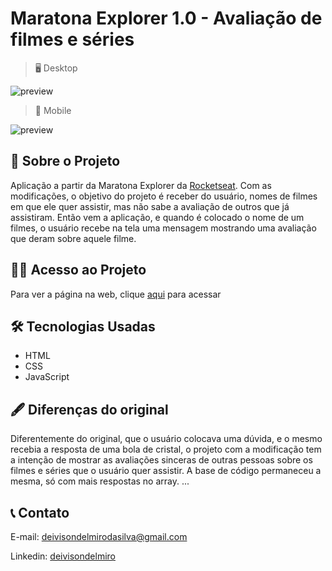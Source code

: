 # Maratona Explorer 1.0 - Avaliação de filmes e séries

> 🖥️ Desktop

![preview](./.github/preview-desktop.png)


> 📱 Mobile

![preview](./.github/preview-mobile.png)

## 📖 Sobre o Projeto

 Aplicação a partir da Maratona Explorer da [Rocketseat](https://www.rocketseat.com.br/). Com as modificações, o objetivo do projeto é receber do usuário, nomes de filmes em que ele quer assistir, mas não sabe a avaliação de outros que já assistiram. Então vem a aplicação, e quando é colocado o nome de um filmes, o usuário recebe na tela uma mensagem mostrando uma avaliação que deram sobre aquele filme.

## 👨‍💻 Acesso ao Projeto
Para ver a página na web, clique [aqui](https://deivisondelmiro.github.io/maratona-explorer/) para acessar

## 🛠️ Tecnologias Usadas

- HTML
- CSS
- JavaScript

## 🖋️ Diferenças do original
Diferentemente do original, que o usuário colocava uma dúvida, e o mesmo recebia a resposta de uma bola de cristal, o projeto com a modificação tem a intenção de mostrar as avaliações sinceras de outras pessoas sobre os filmes e séries que o usuário quer assistir.
A base de código permaneceu a mesma, só com mais respostas no array.
...

## 📞 Contato
E-mail: deivisondelmirodasilva@gmail.com

Linkedin: [deivisondelmiro](https://www.linkedin.com/in/deivisondelmiro/)

